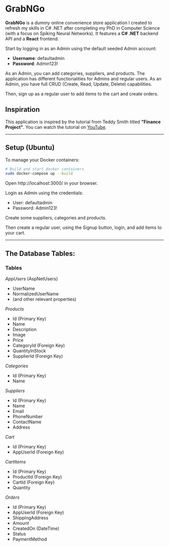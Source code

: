 # GrabNGo

**GrabNGo** is a dummy online convenience store application I created to refresh my skills in C# .NET after completing my PhD in Computer Science (with a focus on Spiking Neural Networks). It features a **C# .NET** backend API and a **React** frontend.

Start by logging in as an Admin using the default seeded Admin account:
- **Username**: defaultadmin
- **Password**: Admin123!

As an Admin, you can add categories, suppliers, and products. The application has different functionalities for Admins and regular users. As an Admin, you have full CRUD (Create, Read, Update, Delete) capabilities.

Then, sign up as a regular user to add items to the cart and create orders.

## Inspiration

This application is inspired by the tutorial from Teddy Smith titled **"Finance Project"**. You can watch the tutorial on [YouTube](https://youtu.be/XSLm9PHnkxI?si=nzB360_g7GmGd1b0).

---

## Setup (Ubuntu)

To manage your Docker containers:

```bash
# Build and start docker containers
sudo docker-compose up --build
```
Open http://localhost:3000/ in your browser.

Login as Admin using the credentials:
- User: defaultadmin
- Password: Admin123!

Create some suppliers, categories and products. 

Then create a regular user, using the Signup button, login, and add items to your cart. 

---

## The Database Tables:
### Tables

*AppUsers* (AspNetUsers)
- UserName
- NormalizedUserName
- (and other relevant properties)

*Products*
- Id (Primary Key)
- Name
- Description
- Image
- Price
- CategoryId (Foreign Key)
- QuantityInStock
- SupplierId (Foreign Key)

*Categories*
- Id (Primary Key)
- Name

*Suppliers*
- Id (Primary Key)
- Name
- Email
- PhoneNumber
- ContactName
- Address

*Cart*
- Id (Primary Key)
- AppUserId (Foreign Key)

*CartItems*
- Id (Primary Key)
- ProductId (Foreign Key)
- CartId (Foreign Key)
- Quantity

*Orders*
- Id (Primary Key)
- AppUserId (Foreign Key)
- ShippingAddress
- Amount
- CreatedOn (DateTime)
- Status
- PaymentMethod

